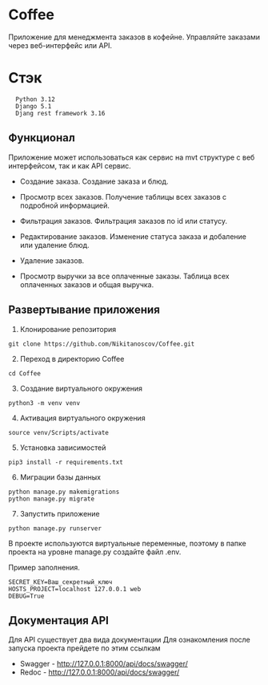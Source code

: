 
# Coffee
  Приложение для менеджмента заказов в кофейне. Управляйте заказами через веб-интерфейс или API.


# Стэк 
      Python 3.12
      Django 5.1
      Djang rest framework 3.16


## Функционал

Приложение может использоваться как сервис на mvt структуре с веб интерфейсом, так и как API сервис.

  - Создание заказа. Создание заказа и блюд.

  - Просмотр всех заказов. Получение таблицы всех заказов с подробной информацией.

  - Фильтрация заказов. Фильтрация заказов по id или статусу.

  - Редактирование заказов. Изменение статуса заказа и добаление или удаление блюд.

  - Удаление заказов.

  - Просмотр выручки за все оплаченные заказы. Таблица всех оплаченных заказов и общая выручка.

## Развертывание приложения

1. Клонирование репозитория 

```git clone https://github.com/Nikitanoscov/Coffee.git```

2. Переход в директорию Coffee

```cd Coffee```

3. Создание виртуального окружения

```python3 -m venv venv```

4. Активация виртуального окружения

```source venv/Scripts/activate```

5. Установка зависимостей

```pip3 install -r requirements.txt```

6. Миграции базы данных

```
python manage.py makemigrations
python manage.py migrate
```

7. Запустить приложение

```python manage.py runserver```

В проекте используются виртуальные переменные, поэтому в папке проекта на уровне manage.py создайте файл .env.

Пример заполнения.

```
SECRET_KEY=Ваш_секретный_ключ
HOSTS_PROJECT=localhost 127.0.0.1 web
DEBUG=True
```

## Документация API

Для API существует два вида документации
Для ознакомления после запуска проекта прейдете по этим ссылкам
  - Swagger - http://127.0.0.1:8000/api/docs/swagger/
  - Redoc - http://127.0.0.1:8000/api/docs/swagger/
